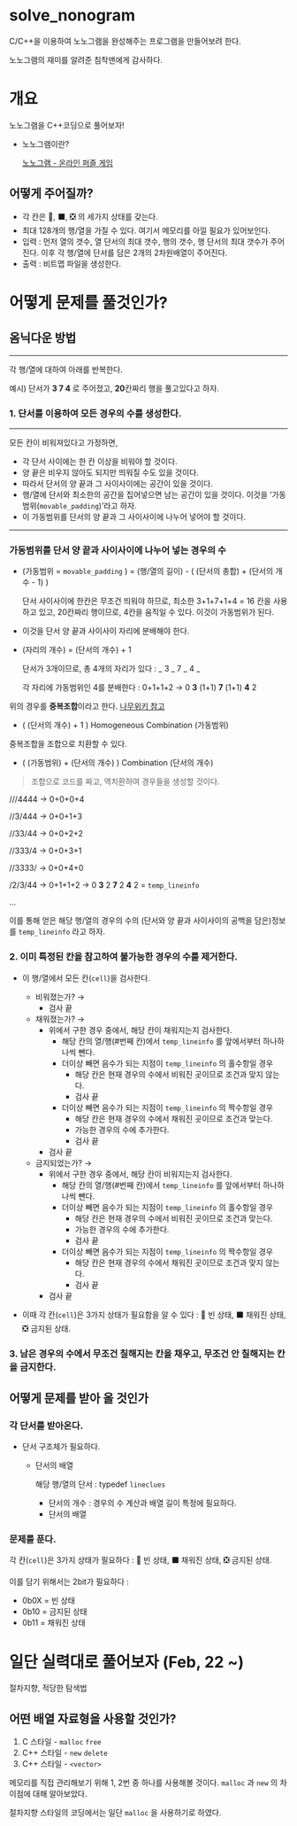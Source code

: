 # solve_nonogram

C/C++을 이용하여 노노그램을 완성해주는 프로그램을 만들어보려 한다.

노노그램의 재미를 알려준 침착맨에게 감사하다. 

# 개요

노노그램을 C++코딩으로 풀어보자!

- 노노그램이란?
    
    [노노그램 - 온라인 퍼즐 게임](https://ko.puzzle-nonograms.com/)
    
## 어떻게 주어질까?

- 각 칸은 🔲, ⬛, ❎ 의 세가지 상태를 갖는다.
- 최대 128개의 행/열을 가질 수 있다. 여기서 메모리를 아낄 필요가 있어보인다.
- 입력 : 먼저 열의 갯수, 열 단서의 최대 갯수, 행의 갯수, 행 단서의 최대 갯수가 주어진다. 이후 각 행/열에 단서를 담은 2개의 2차원배열이 주어진다.
- 출력 : 비트맵 파일을 생성한다.

# 어떻게 문제를 풀것인가?

## 옴닉다운 방법

---

각 행/열에 대하여 아래를 반복한다.

예시) 단서가 **3 7 4** 로 주어졌고, **20**칸짜리 행을 풀고있다고 하자.

### 1. 단서를 이용하여 모든 경우의 수를 생성한다.

---

모든 칸이 비워져있다고 가정하면,

- 각 단서 사이에는 한 칸 이상을 비워야 할 것이다.
- 양 끝은 비우지 않아도 되지만 띄워질 수도 있을 것이다.
- 따라서 단서의 양 끝과 그 사이사이에는 공간이 있을 것이다.
- 행/열에 단서와 최소한의 공간을 집어넣으면 남는 공간이 있을 것이다. 이것을 ‘가동범위(`movable_padding`)’라고 하자.
- 이 가동범위를 단서의 양 끝과 그 사이사이에 나누어 넣어야 할 것이다.

---

### 가동범위를 단서 양 끝과 사이사이에 나누어 넣는 경우의 수

- (가동범위 = `movable_padding` ) = (행/열의 길이) - ( (단서의 총합) + (단서의 개수 - 1) )
    
    단서 사이사이에 한칸은 무조건 띄워야 하므로, 최소한 3+1+7+1+4 = 16 칸을 사용하고 있고, 20칸짜리 행이므로, 4칸을 움직일 수 있다. 이것이 가동범위가 된다.
    

- 이것을 단서 양 끝과 사이사이 자리에 분배해야 한다.
- (자리의 개수) = (단서의 개수) + 1
    
    단서가 3개이므로, 총 4개의 자리가 있다 : _ 3 _ 7 _ 4 _ 
    
    각 자리에 가동범위인 4를 분배한다 : 0+1+1+2 → 0 **3** (1+1) **7** (1+1) **4** 2 
    

위의 경우를 **중복조합**이라고 한다. [나무위키 참고](https://namu.wiki/w/%EC%A1%B0%ED%95%A9#s-2)

- ( (단서의 개수) + 1 ) Homogeneous Combination (가동범위)

중복조합을 조합으로 치환할 수 있다.

- ( (가동범위) + (단서의 개수) ) Combination (단서의 개수)

> 조합으로 코드를 짜고, 역치환하여 경우들을 생성할 것이다.
> 

///4444 → 0+0+0+4

//3/444 → 0+0+1+3

//33/44 → 0+0+2+2

//333/4 → 0+0+3+1

//3333/ → 0+0+4+0

/2/3/44 → 0+1+1+2 → 0 **3** 2 **7** 2 **4** 2 = `temp_lineinfo`

...

이를 통해 얻은 해당 행/열의 경우의 수의 (단서와 양 끝과 사이사이의 공백을 담은)정보를 `temp_lineinfo` 라고 하자.

### 2. 이미 특정된 칸을 참고하여 불가능한 경우의 수를 제거한다.

- 이 행/열에서 모든 칸(`cell`)을 검사한다.
    - 비워졌는가? →
        - 검사 끝
    - 채워졌는가? →
        - 위에서 구한 경우 중에서, 해당 칸이 채워지는지 검사한다.
            - 해당 칸의 열/행(#번째 칸)에서 `temp_lineinfo` 를 앞에서부터 하나하나씩 뺀다.
            - 더이상 빼면 음수가 되는 지점이 `temp_lineinfo` 의 홀수항일 경우
                - 해당 칸은 현재 경우의 수에서 비워진 곳이므로 조건과 맞지 않는다.
                - 검사 끝
            - 더이상 빼면 음수가 되는 지점이 `temp_lineinfo` 의 짝수항일 경우
                - 해당 칸은 현재 경우의 수에서 채워진 곳이므로 조건과 맞는다.
                - 가능한 경우의 수에 추가한다.
                - 검사 끝
        - 검사 끝
    - 금지되었는가? →
        - 위에서 구한 경우 중에서, 해당 칸이 비워지는지 검사한다.
            - 해당 칸의 열/행(#번째 칸)에서 `temp_lineinfo` 를 앞에서부터 하나하나씩 뺀다.
            - 더이상 빼면 음수가 되는 지점이 `temp_lineinfo` 의 홀수항일 경우
                - 해당 칸은 현재 경우의 수에서 비워진 곳이므로 조건과 맞는다.
                - 가능한 경우의 수에 추가한다.
                - 검사 끝
            - 더이상 빼면 음수가 되는 지점이 `temp_lineinfo` 의 짝수항일 경우
                - 해당 칸은 현재 경우의 수에서 채워진 곳이므로 조건과 맞지 않는다.
                - 검사 끝
        - 검사 끝

- 이때 각 칸(`cell`)은 3가지 상태가 필요함을 알 수 있다 : 🔲 빈 상태, ⬛ 채워진 상태, ❎ 금지된 상태.

### 3. 남은 경우의 수에서 무조건 칠해지는 칸을 채우고, 무조건 안 칠해지는 칸을 금지한다.

## 어떻게 문제를 받아 올 것인가

### 각 단서를 받아온다.

- 단서 구조체가 필요하다.
    - 단서의 배열
        
        해당 행/열의 단서 : typedef `lineclues`
        
        - 단서의 개수 : 경우의 수 계산과 배열 길이 특정에 필요하다.
        - 단서의 배열

### 문제를 푼다.

각 칸(`cell`)은 3가지 상태가 필요하다 : 🔲 빈 상태, ⬛ 채워진 상태, ❎ 금지된 상태.

이를 담기 위해서는 2bit가 필요하다 :

- 0b0X = 빈 상태
- 0b10 = 금지된 상태
- 0b11 = 채워진 상태

# 일단 실력대로 풀어보자 (Feb, 22 ~)

절차지향, 적당한 탐색법

## 어떤 배열 자료형을 사용할 것인가?

1. C 스타일 - `malloc` `free`
2. C++ 스타일 - `new` `delete`
3. C++ 스타일 - `<vector>`

메모리를 직접 관리해보기 위해 1, 2번 중 하나를 사용해볼 것이다. `malloc` 과 `new` 의 차이점에 대해 알아보았다.

절차지향 스타일의 코딩에서는 일단 `malloc` 을 사용하기로 하였다.
